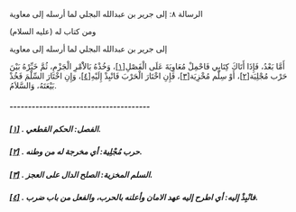  الرسالة  ٨: إلى جرير بن عبدالله البجلي لما أرسله إلى معاوية	

ومن كتاب له (عليه السلام)

إلى جرير بن عبدالله البجلي لما أرسله إلى معاوية

أَمَّا بَعْدُ، فَإِذَا أَتَاكَ كِتَابِي فَاحْمِلْ مُعَاوِيَةَ عَلَى الْفَصْلِ[[١\]](https://arabic.balaghah.net/node/672#_ftn1)، وَخُذْهُ بَالاَْمْرِ الْجَزْمِ، ثُمَّ خَيِّرْهُ بَيْنَ حَرْب مُجْلِيَة[[٢\]](https://arabic.balaghah.net/node/672#_ftn2)، أَوْ سِلْم مُخْزِيَة[[٣\]](https://arabic.balaghah.net/node/672#_ftn3)، فَإِنِ اخْتَارَ الْحَرْبَ فَانْبِذْ إِلَيْهِ[[٤\]](https://arabic.balaghah.net/node/672#_ftn4)، وَإِنِ اخْتَارَ السِّلْمَ فَخُذْ بَيْعَتَهُ، وَالسَّلاَمُ.

##### --------------------------------------

##### [[١\]](https://arabic.balaghah.net/node/672#_ftnref1) . الفصل: الحكم القطعي.

##### [[٢\]](https://arabic.balaghah.net/node/672#_ftnref2) . حرب مُجْلِية: أي مخرجة له من وطنه.

##### [[٣\]](https://arabic.balaghah.net/node/672#_ftnref3) . السلم المخزية: الصلح الدال على العجز.

##### [[٤\]](https://arabic.balaghah.net/node/672#_ftnref4) . فانْبِذْ إليه: أي اطرح إليه عهد الامان وأعلنه بالحرب، والفعل من باب ضرب. 

